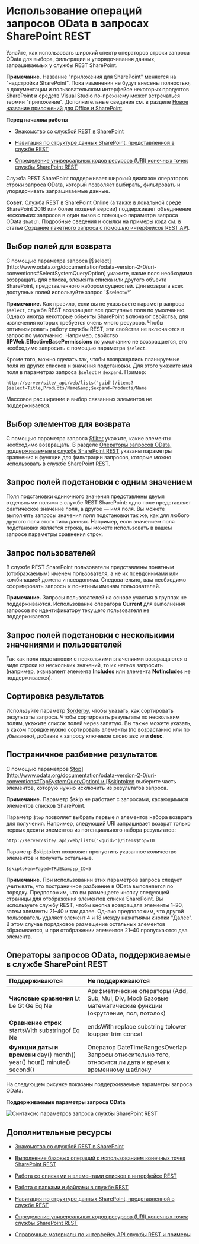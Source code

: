 
# <a name="use-odata-query-operations-in-sharepoint-rest-requests"></a>Использование операций запросов OData в запросах SharePoint REST
Узнайте, как использовать широкий спектр операторов строки запроса OData для выбора, фильтрации и упорядочивания данных, запрашиваемых у службы REST SharePoint. 
 

 **Примечание.** Название "приложения для SharePoint" меняется на "надстройки SharePoint". Пока изменения не будут внесены полностью, в документации и пользовательском интерфейсе некоторых продуктов SharePoint и средств Visual Studio по-прежнему может встречаться термин "приложение". Дополнительные сведения см. в разделе [Новое название приложений для Office и SharePoint](new-name-for-apps-for-sharepoint#bk_newname).
 

 **Перед началом работы**
 

-  [Знакомство со службой REST в SharePoint](get-to-know-the-sharepoint-2013-rest-service)
    
 
-  [Навигация по структуре данных SharePoint, представленной в службе REST](navigate-the-sharepoint-data-structure-represented-in-the-rest-service)
    
 
-  [Определение универсальных кодов ресурсов (URI) конечных точек службы SharePoint REST](determine-sharepoint-rest-service-endpoint-uris)
    
 
Служба REST SharePoint поддерживает широкий диапазон операторов строки запроса OData, который позволяет выбирать, фильтровать и упорядочивать запрашиваемые данные.
 

 **Совет.** Служба REST в SharePoint Online (а также в локальной среде SharePoint 2016 или более поздней версии) поддерживает объединение нескольких запросов в один вызов с помощью параметра запроса OData `$batch`. Подробные сведения и ссылки на примеры кода см. в статье [Создание пакетного запроса с помощью интерфейсов REST API](make-batch-requests-with-the-rest-apis).
 


## <a name="select-fields-to-return"></a>Выбор полей для возврата

С помощью параметра запроса [$select](http://www.odata.org/documentation/odata-version-2-0/uri-conventions#SelectSystemQueryOption) укажите, какие поля необходимо возвращать для списка, элемента списка или другого объекта SharePoint, представленного набором сущностей. Для возврата всех доступных полей используйте запрос `$select=*`
 

 

 **Примечание.** Как правило, если вы не указываете параметр запроса `$select`, служба REST возвращает все доступные поля по умолчанию. Однако иногда некоторые объекты SharePoint включают свойства, для извлечения которых требуется очень много ресурсов. Чтобы оптимизировать работу службы REST, эти свойства не включаются в запрос по умолчанию. Например, свойство **SPWeb.EffectiveBasePermissions** по умолчанию не возвращается, его необходимо запросить с помощью параметра `$select`.
 

Кроме того, можно сделать так, чтобы возвращались планируемые поля из других списков и значения подстановки. Для этого укажите имя поля в параметрах запроса `$select` и `$expand`. Пример:
 

 
 `http://server/site/_api/web/lists('guid')/items?$select=Title,Products/Name&amp;$expand=Products/Name`
 

 
Массовое расширение и выбор связанных элементов не поддерживается.
 

 

## <a name="select-items-to-return"></a>Выбор элементов для возврата

С помощью параметра запроса [$filter](http://www.odata.org/documentation/odata-version-2-0/uri-conventions#FilterSystemQueryOption) укажите, какие элементы необходимо возвращать. В разделе [Операторы запросов OData, поддерживаемые в службе SharePoint REST](#bk_supported) указаны параметры сравнения и функции для фильтрации запросов, которые можно использовать в службе SharePoint REST.
 

 

## <a name="query-for-single-value-lookup-fields"></a>Запрос полей подстановки с одним значением

Поля подстановки одиночного значения представлены двумя отдельными полями в службе REST SharePoint: одно поле представляет фактическое значение поля, а другое — имя поля. Вы можете выполнять запросы значения поля подстановки так же, как для любого другого поля этого типа данных. Например, если значением поля подстановки является строка, вы можете использовать в вашем запросе параметры сравнения строк.
 

 

## <a name="query-for-users"></a>Запрос пользователей

В службе REST SharePoint пользователи представлены понятным (отображаемым) именем пользователя, а не их псевдонимами или комбинацией домена и псевдонима. Следовательно, вам необходимо сформировать запросы к понятным именам пользователей.
 

 

 **Примечание.** Запросы пользователей на основе участия в группах не поддерживаются. Использование оператора **Current** для выполнения запросов по идентификатору текущего пользователя не поддерживается.
 


## <a name="query-for-multi-value-lookup-fields-and-users"></a>Запрос полей подстановки с несколькими значениями и пользователей

Так как поля подстановки с несколькими значениями возвращаются в виде строки из нескольких значений, то их нельзя запросить (например, эквивалент элемента **Includes** или элемента **NotIncludes** не поддерживается).
 

 

## <a name="sort-returned-items"></a>Сортировка результатов

Используйте параметр [$orderby](http://www.odata.org/documentation/odata-version-2-0/uri-conventions#OrderBySystemQueryOption), чтобы указать, как сортировать результаты запроса. Чтобы сортировать результаты по нескольким полям, укажите список полей через запятую. Вы также можете указать, в каком порядке нужно сортировать элементы (по возрастанию или по убыванию), добавив к запросу ключевое слово **asc** или **desc**.
 

 

## <a name="page-through-returned-items"></a>Постраничное разбиение результатов

С помощью параметров [$top](http://www.odata.org/documentation/odata-version-2-0/uri-conventions#TopSystemQueryOption) и [$skiptoken](http://msdn.microsoft.com/library/dd942121.aspx) выберите часть элементов, которую нужно исключить из результатов запроса.
 

 

 **Примечание.** Параметр $skip не работает с запросами, касающимися элементов списков SharePoint.
 

Параметр  `$top` позволяет выбрать первые *n*  элементов набора возврата для получения. Например, следующий URI запрашивает возврат только первых десяти элементов из потенциального набора результатов:
 

 
 `http://server/site/_api/web/lists('<guid>')/items$top=10`
 

 
Параметр $skiptoken позволяет пропустить указанное количество элементов и получить остальные.
 

 
 `$skiptoken=Paged=TRUE&amp;p_ID=5`
 

 

 **Примечание.** При использовании этих параметров запроса следует учитывать, что постраничное разбиение в OData выполняется по порядку. Предположим, что вы размещаете кнопку следующей страницы для отображения элементов списка SharePoint. Вы используете службу REST, чтобы кнопка возвращала элементы 1–20, затем элементы 21–40 и так далее. Однако предположим, что другой пользователь удаляет элемент 4 и 18 между нажатиями кнопки "Далее". В этом случае порядковое размещение остальных элементов сбрасывается, и при отображении элементов 21–40 пропускаются два элемента.
 


## <a name="odata-query-operators-supported-in-the-sharepoint-rest-service"></a>Операторы запросов OData, поддерживаемые в службе SharePoint REST
<a name="bk_supported"> </a>



|**Поддерживаются**|**Не поддерживаются**|
|:-----|:-----|
|**Числовые сравнения** Lt Le Gt Ge Eq Ne| Арифметические операторы (Add, Sub, Mul, Div, Mod) Базовые математические функции (округление, пол, потолок) |
|**Сравнение строк** startsWith substringof Eq Ne| endsWith replace substring tolower toupper trim concat|
|**Функции даты и времени** day() month() year() hour() minute() second()| Оператор DateTimeRangesOverlap Запросы относительно того, относится ли дата и время к временному шаблону|
На следующем рисунке показаны поддерживаемые параметры запроса OData.
 

 

**Поддерживаемые параметры запроса OData**

 

 
![Синтаксис параметров запроса службы SharePoint REST](../../images/SPF15Con_REST_queryOptionSyntax.png)
 

 

 

## <a name="additional-resources"></a>Дополнительные ресурсы
<a name="bk_addresources"> </a>


-  [Знакомство со службой REST в SharePoint](get-to-know-the-sharepoint-2013-rest-service)
    
 
-  [Выполнение базовых операций с использованием конечных точек SharePoint REST](complete-basic-operations-using-sharepoint-2013-rest-endpoints)
    
 
-  [Работа со списками и элементами списков в интерфейсе REST](working-with-lists-and-list-items-with-rest)
    
 
-  [Работа с папками и файлами в службе REST](working-with-folders-and-files-with-rest)
    
 
-  [Навигация по структуре данных SharePoint, представленной в службе REST](navigate-the-sharepoint-data-structure-represented-in-the-rest-service)
    
 
-  [Определение универсальных кодов ресурсов (URI) конечных точек службы SharePoint REST](determine-sharepoint-rest-service-endpoint-uris)
    
 
-  [Справочные материалы по интерфейсу API службы REST и примеры](http://msdn.microsoft.com/library/rest-api-reference-and-samples%28Office.15%29.aspx)
    
 

 

 
